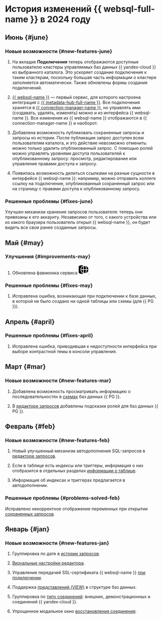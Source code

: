 # История изменений {{ websql-full-name }} в 2024 году

## Июнь {#june}

### Новые возможности {#new-features-june}

1. На вкладке **Подключения** теперь отображаются доступные пользователю кластеры управляемых баз данных {{ yandex-cloud }} из выбранного каталога. Это ускоряет создание подключения к таким кластерам, поскольку большая часть информации о кластере заполняется автоматически. Также обновлены формы создания подключений.

1. [{{ websql-name }}](/services/websql) — первый сервис, для которого настроена интеграция с [{{ metadata-hub-full-name }}](../../metadata-hub/index.yaml). Все подключения хранятся в [{{ connection-manager-name }}](../../metadata-hub/concepts/connection-manager.md), но управлять ими (создавать, удалять, изменять) можно и из интерфейса {{ websql-name }}. Все изменения из {{ websql-name }} отображаются в {{ connection-manager-name }} и наоборот.

1. Добавлена возможность публиковать сохраненные запросы и запросы из истории. После публикации запрос доступен всем пользователям каталога, и это действие невозможно отменить: можно только удалить опубликованный запрос. С помощью ролей можно управлять уровнями доступа пользователей к опубликованному запросу: просмотр, редактирование или управление правами доступа к запросу.

1. Появилась возможность делиться ссылками на разные сущности в интерфейсе {{ websql-name }}: например, можно отправить коллеге ссылку на подключение, опубликованный сохраненный запрос или на страницу с правами доступа к опубликованному запросу.

### Решенные проблемы {#fixes-june}

Улучшен механизм хранения запросов пользователя: теперь они привязаны к его аккаунту. Независимо от того, с какого устройства или из какого браузера пользователь открыл {{ websql-name }}, он будет видеть все свои ранее созданные запросы.

## Май {#may}

### Улучшения {#improvements-may}

1. Обновлена фавиконка сервиса ![](../../_assets/websql/favicon.svg).

### Решенные проблемы {#fixes-may}

1. Исправлена ошибка, возникающая при подключении к базе данных, в которой не было создано ни одной таблицы или схемы (для {{ PG }}).

## Апрель {#april}

### Решенные проблемы {#fixes-april}

1. Исправлена ошибка, приводившая к недоступности интерфейса при выборе контрастной темы в консоли управления.

## Март {#mar}

### Новые возможности {#new-features-mar}

1. Добавлена возможность просматривать информацию о последовательностях в [схемах](../operations/view-db-objects-info.md#view-schema) баз данных {{ PG }}.

1. В [редакторе запросов](../operations/query-executor.md) добавлены подсказки ролей для баз данных {{ PG }}.

## Февраль {#feb}

### Новые возможности {#new-features-feb}

1. Новый улучшенный механизм автодополнения SQL-запросов в [редакторе запросов](../operations/query-executor.md).

1. Если в таблице есть индексы или триггеры, информация о них отобразится в отдельных разделах [информации о таблице](../operations/view-db-objects-info.md#view-table).

1. Информация об индексах и триггерах предлагается в автодополнении.

### Решенные проблемы {#problems-solved-feb}

Исправлено некорректное отображение переменных при открытии [сохраненных запросов](../operations/history.md).

## Январь {#jan}

### Новые возможности {#new-features-jan}

1. Группировка по дате в [истории запросов](../operations/history.md).

1. [Визуальные настройки редактора](../operations/query-executor.md#sql-editor-settings).

1. Управление передачей SSL-сертификата {{ websql-name }} [при подключении](../operations/create-connection.md#connect-db).

1. Поддержка [представлений (VIEW)](../operations/view-db-objects-info.md#view-view) в структуре баз данных.

1. Группировка по [типу соединений](../concepts/index.md#connection): внешних, демонстрационных и соединений {{ yandex-cloud }}.

1. Упрощенное модальное окно [восстановления соединения](../operations/connect.md#update-connection).
